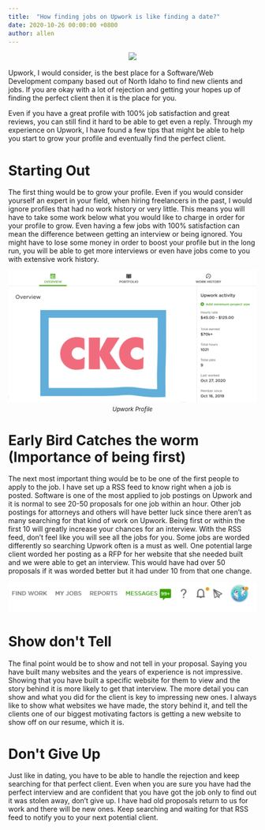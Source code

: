 ```yaml
---
title:  "How finding jobs on Upwork is like finding a date?"
date: 2020-10-26 00:00:00 +0800
author: allen
---
```


<div style="text-align: center;">
    <img src="/assets/images/articles/10-28-2020/upwork-web.jpg" class="img-bordered">
</div>


Upwork, I would consider, is the best place for a Software/Web Development company based out of North Idaho to find new clients and jobs. If you are okay with a lot of rejection and getting your hopes up of finding the perfect client then it is the place for you.

<!--more-->

 Even if you have a great profile with 100% job satisfaction and great reviews, you can still find it hard to be able to get even a reply. Through my experience on Upwork, I have found a few tips that might be able to help you start to grow your profile and eventually find the perfect client.




# Starting Out

The first thing would be to grow your profile. Even if you would consider yourself an expert in your field, when hiring freelancers in the past, I would ignore profiles that had no work history or very little. This means you will have to take some work below what you would like to charge in order for your profile to grow. Even having a few jobs with 100% satisfaction can mean the difference between getting an interview or being ignored. You might have to lose some money in order to boost your profile but in the long run, you will be able to get more interviews or even have jobs come to you with extensive work history. 


<div style="text-align: center;">
    <img src="/assets/images/articles/10-28-2020/ckc-overview.png" class="img-bordered">
    <small><i>Upwork Profile</i></small>
</div>

# Early Bird Catches the worm (Importance of being first)

The next most important thing would be to be one of the first people to apply to the job. I have set up a RSS feed to know right when a job is posted. Software is one of the most applied to job postings on Upwork and it is normal to see 20-50 proposals for one job within an hour. Other job postings for attorneys and others will have better luck since there aren’t as many searching for that kind of work on Upwork. Being first or within the first 10 will greatly increase your chances for an interview. With the RSS feed, don’t feel like you will see all the jobs for you. Some jobs are worded differently so searching Upwork often is a must as well. One potential large client worded her posting as a RFP for her website that she needed built and we were able to get an interview. This would have had over 50 proposals if it was worded better but it had under 10 from that one change.

<div style="text-align: center;">
    <img src="/assets/images/articles/10-28-2020/ckc-messages.png" class="img-bordered">
</div>

# Show don't Tell

The final point would be to show and not tell in your proposal. Saying you have built many websites and the years of experience is not impressive. Showing that you have built a specific website for them to view and the story behind it is more likely to get that interview. The more detail you can show and what you did for the client is key to impressing new ones. I always like to show what websites we have made, the story behind it, and tell the clients one of our biggest motivating factors is getting a new website to show off on our resume, which it is.


# Don't Give Up

Just like in dating, you have to be able to handle the rejection and keep searching for that perfect client. Even when you are sure you have had the perfect interview and are confident that you have got the job only to find out it was stolen away, don’t give up. I have had old proposals return to us for work and there will be new ones. Keep searching and waiting for that RSS feed to notify you to your next potential client.

